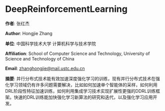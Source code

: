 # DeepReinforcementLearning
**作者**: 张红杰

**Author**: Hongjie Zhang

**单位**: 中国科学技术大学 计算机科学与技术学院

**Affiliation**: School of Computer Science and Technology, University of Science and Technology of China

**Email**: zhanghongjie@mail.ustc.edu.cn

**摘要**: 并行分布式技术能有效加速深度强化学习的训练，现有并行分布式技术在强化学习领域仍有许多问题需要解决，比如如何加速单个智能体的采样，如何利用DRL阶段性特征加速训练，如何利用集成学习技术实现扩展性更强的DDRL训练框架。快速的DRL训练能加快强化学习新算法的研究和迭代，以及强化学习应用开发。
